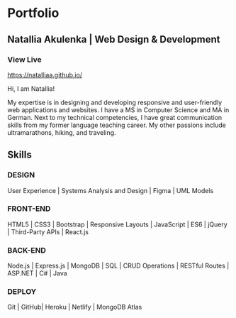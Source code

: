 # Portfolio
## Natallia Akulenka | Web Design & Development

### View Live
<https://natalliaa.github.io/>

Hi, I am Natallia! 

My expertise is in designing and developing responsive and user-friendly web applications and websites. I have a MS in Computer Science and MA in German. Next to my technical competencies, I have great communication skills from my former language teaching career. My other passions include ultramarathons, hiking, and traveling.

## Skills
### DESIGN
User Experience | Systems Analysis and Design | Figma | UML Models

### FRONT-END
HTML5 | CSS3 | Bootstrap | Responsive Layouts | JavaScript |
ES6 | jQuery | Third-Party APIs | React.js

### BACK-END
Node.js | Express.js | MongoDB | SQL | CRUD Operations |
RESTful Routes | ASP.NET | C# | Java

### DEPLOY
Git | GitHub| Heroku | Netlify | MongoDB Atlas


